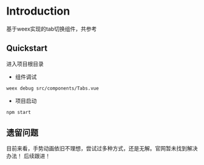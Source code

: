 # Introduction

基于weex实现的tab切换组件，共参考
## Quickstart

进入项目根目录

* 组件调试
``` bash
weex debug src/components/Tabs.vue
```
* 项目启动
``` bash
npm start
```

## 遗留问题

目前来看，手势动画依旧不理想，尝试过多种方式，还是无解。官网暂未找到解决办法！
后续跟进！
